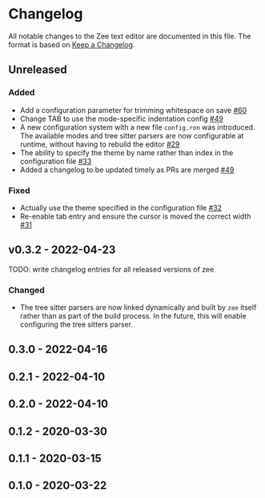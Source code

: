 # Changelog

All notable changes to the Zee text editor are documented in this file. The
format is based on [Keep a Changelog](https://keepachangelog.com/en/1.0.0/).

## Unreleased

### Added

- Add a configuration parameter for trimming whitespace on save
  [#60](https://github.com/zee-editor/zee/pull/60)
- Change TAB to use the mode-specific indentation config
  [#49](https://github.com/zee-editor/zee/pull/49)
- A new configuration system with a new file `config.ron` was introduced. The
  available modes and tree sitter parsers are now configurable at runtime,
  without having to rebuild the editor
  [#29](https://github.com/zee-editor/zee/pull/29)
- The ability to specify the theme by name rather than index in the
  configuration file [#33](https://github.com/zee-editor/zee/pull/33)
- Added a changelog to be updated timely as PRs are merged
  [#49](https://github.com/zee-editor/zee/pull/49)

### Fixed

- Actually use the theme specified in the configuration file
  [#32](https://github.com/zee-editor/zee/pull/32)
- Re-enable tab entry and ensure the cursor is moved the correct width
  [#31](https://github.com/zee-editor/zee/pull/31)

## v0.3.2 - 2022-04-23

TODO: write changelog entries for all released versions of zee

### Changed

- The tree sitter parsers are now linked dynamically and built by `zee` itself
  rather than as part of the build process. In the future, this will enable
  configuring the tree sitters parser.

## 0.3.0 - 2022-04-16

## 0.2.1 - 2022-04-10

## 0.2.0 - 2022-04-10

## 0.1.2 - 2020-03-30

## 0.1.1 - 2020-03-15

## 0.1.0 - 2020-03-22
